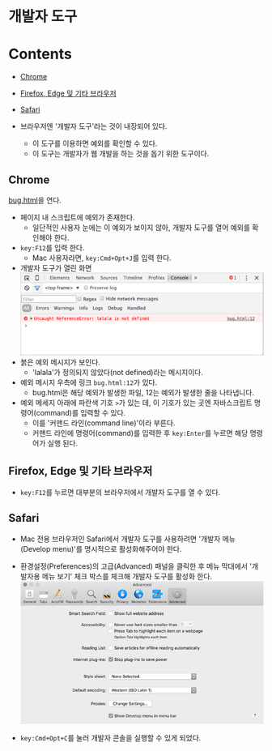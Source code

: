 # 개발자 도구

# Contents

- [Chrome](#Chrome)
- [Firefox, Edge 및 기타 브라우저](#Firefox,-Edge-및-기타-브라우저)
- [Safari](Safari)

- 브라우저엔 '개발자 도구'라는 것이 내장되어 있다.
  - 이 도구를 이용하면 예외를 확인할 수 있다.
  - 이 도구는 개발자가 웹 개발을 하는 것을 돕기 위한 도구이다.

## Chrome

[bug.html](./refer/bug.html)을 연다.

- 페이지 내 스크립트에 예외가 존재한다.
  - 일단적인 사용자 눈에는 이 예외가 보이지 않아, 개발자 도구를 열어 예외를 확인해야 한다.
- `key:F12`를 입력 한다.
  - Mac 사용자라면, `key:Cmd+Opt+J`를 입력 한다.
- 개발자 도구가 열린 화면
  ![chrome](./refer/chrome.png)
- 붉은 예외 메시지가 보인다.
  - 'lalala'가 정의되지 않았다(not defined)라는 메시지이다.
- 예외 메시지 우측에 링크 `bug.html:12`가 있다.
  - bug.html은 해당 예외가 발생한 파일, 12는 예외가 발생한 줄을 나타냅니다.
- 예외 메세지 아래에 파란색 기호 `>`가 있는 데, 이 기호가 있는 곳엔 자바스크립트 명령어(command)를 입력할 수 있다.
  - 이를 '커맨드 라인(command line)'이라 부른다.
  - 커맨드 라인에 명령어(command)를 입력한 후 `key:Enter`를 누르면 해당 명령어가 실행 된다.

## Firefox, Edge 및 기타 브라우저

- `key:F12`를 누르면 대부분의 브라우저에서 개발자 도구를 열 수 있다.

## Safari

- Mac 전용 브라우저인 Safari에서 개발자 도구를 사용하려면 '개발자 메뉴(Develop menu)'를 명시적으로 활성화해주어야 한다.

- 환경설정(Preferences)의 고급(Advanced) 패널을 클릭한 후 메뉴 막대에서 '개발자용 메뉴 보기' 체크 박스를 체크해 개발자 도구를 활성화 한다.![safari](./refer/safari.png)

- `key:Cmd+Opt+C`를 눌러 개발자 콘솔을 실행할 수 있게 되었다.